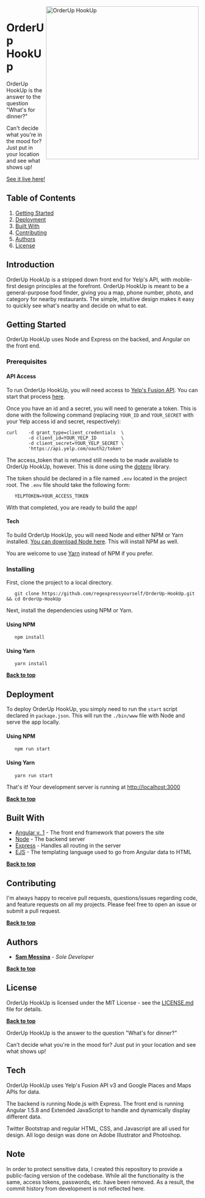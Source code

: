 <img alt="OrderUp HookUp" align="right" src="https://regexpressyourself.github.io/public/ohlogo.png" width="400px"/>

# OrderUp HookUp

OrderUp HookUp is the answer to the question "What's for dinner?"

Can't decide what you're in the mood for? Just put in your location and see what shows up!

[See it live here!](http://www.orderuphookup.com/)

## Table of Contents

1. [Getting Started](#getting-started)
3. [Deployment](#deployment)
2. [Built With](#built-with)
3. [Contributing](#contributing)
3. [Authors](#authors)
3. [License](#license)


## Introduction

OrderUp HookUp is a stripped down front end for Yelp's API, with mobile-first design principles at the forefront. OrderUp HookUp is meant to be a general-purpose food finder, giving you a map, phone number, photo, and category for nearby restaurants. The simple, intuitive design makes it easy to quickly see what's nearby and decide on what to eat.

## Getting Started

OrderUp HookUp uses Node and Express on the backed, and Angular on the front end. 

### Prerequisites

#### API Access

To run OrderUp HookUp, you will need access to [Yelp's Fusion API](https://www.yelp.com/developers/documentation/v3). You can start that process [here](https://www.yelp.com/developers/documentation/v3/get_started).

Once you have an id and a secret, you will need to generate a token. This is done with the following command (replacing `YOUR_ID` and `YOUR_SECRET` with your Yelp access id and secret, respectively):

``` 
curl    -d grant_type=client_credentials  \
        -d client_id=YOUR_YELP_ID         \
        -d client_secret=YOUR_YELP_SECRET \
        'https://api.yelp.com/oauth2/token'
```

The access_token that is returned still needs to be made available to OrderUp HookUp, however. This is done using the [dotenv](https://www.npmjs.com/package/dotenv) library.

The token should be declared in a file named `.env` located in the project root. The `.env` file should take the following form:

```
   YELPTOKEN=YOUR_ACCESS_TOKEN
```

With that completed, you are ready to build the app!


#### Tech

To build OrderUp HookUp, you will need Node and either NPM or Yarn installed. [You can download Node here](https://nodejs.org/en/download/). This will install NPM as well.

You are welcome to use [Yarn](https://yarnpkg.com/en/) instead of NPM if you prefer.

### Installing

First, clone the project to a local directory.

```
   git clone https://github.com/regexpressyourself/OrderUp-HookUp.git && cd OrderUp-HookUp
```

Next, install the dependencies using NPM or Yarn.

#### Using NPM

```
   npm install
```

#### Using Yarn

```
   yarn install
```


**[Back to top](#table-of-contents)**

## Deployment

To deploy OrderUp HookUp, you simply need to run the `start` script declared in `package.json`. This will run the `./bin/www` file with Node and serve the app locally.

#### Using NPM

```
   npm run start
```

#### Using Yarn

```
   yarn run start
```

   That's it! Your development server is running at [http://localhost:3000](http://localhost:3000)
   

**[Back to top](#table-of-contents)**

## Built With

* [Angular v. 1](https://angularjs.org/) - The front end framework that powers the site
* [Node](https://nodejs.org/en/) - The backend server
* [Express](https://expressjs.com/) - Handles all routing in the server
* [EJS](http://ejs.co/) - The templating language used to go from Angular data to HTML

**[Back to top](#table-of-contents)**

## Contributing

I'm always happy to receive pull requests, questions/issues regarding code, and feature requests on all my projects. Please feel free to open an issue or submit a pull request.

**[Back to top](#table-of-contents)**

## Authors

* **[Sam Messina](https://www.github.com/regexpressyourself)** - *Sole Developer* 

**[Back to top](#table-of-contents)**

## License

OrderUp HookUp is licensed under the MIT License - see the [LICENSE.md](LICENSE.md) file for details.


**[Back to top](#table-of-contents)**













OrderUp HookUp is the answer to the question "What's for dinner?"

Can't decide what you're in the mood for? Just put in your location and see what shows up!

## Tech

OrderUp HookUp uses Yelp's Fusion API v3 and Google Places and Maps APIs for data. 

The backend is running Node.js with Express. The front end is running Angular 1.5.8 and Extended JavaScript to handle and dynamically display different data. 

Twitter Bootstrap and regular HTML, CSS, and Javascript are all used for design. All logo design was done on Adobe Illustrator and Photoshop.

## Note

In order to protect sensitive data, I created this repository to provide a public-facing version of the codebase. While all the functionality is the same, access tokens, passwords, etc. have been removed. As a result, the commit history from development is not reflected here.

